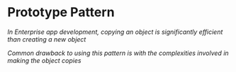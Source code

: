 # Prototype Pattern

_In Enterprise app development, copying an object is significantly efficient than creating a new object_

_Common drawback to using this pattern is with the complexities involved in making the object copies_